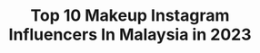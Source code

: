 ---
title: Top 10 Makeup Instagram Influencers In Malaysia in 2023
description: >-
  Find top makeup Instagram influencers in Malaysia in 2023. Most popular hashtags: #hudabeauty #makeup #stayathome.
platform: Instagram
hits: 108
text_top: Discover the most popular Instagram influencers on inBeat.
text_bottom: Our search engine aggregates 108 Instagram influencers like this in Malaysia for you to collaborate.
profiles:
  - username: "eatzzz7"
    fullname: >-
      !           🍒紀卜心
    bio: >-
      🌵ꉓꂦ꒒ꂦꋪŦꀎ꒒ ฅ•ω•ฅ ꒒ꀤŦꍟ🌵 🖥 Facebook 🔍紀卜心 🎨 Makeup trainee#Kimismakeupportfolio 📩📩📩🔜ellaine1779@gmail.com New✨ 牙齒矯正成果
    location: "Malaysia"
    followers: 814843
    engagement: 298
    commentsToLikes: 0.011782
    id: ck15suceaeuag0i19c5n98gtx
    verified: true
    hashtags: "#gracegift, #alittlemore, #10, #outfits"
  - username: "aishaliyana"
    fullname: >-
      Aisha Liyana
    bio: >-
      Part time YouTuber. Full time makeup enthusiast. 10% off FV with code NOVAISHA ✨ for business enquiries: aishaliyanakf@gmail.com [NO DM]
    location: "Malaysia"
    followers: 206933
    engagement: 169
    commentsToLikes: 0.023463
    id: ck5pyqizjxayz0i113wlvbdd7
    verified: false
    hashtags: "#toofacedbornthisway, #myantiageingjourney, #myjomalonelondon, #watsonsmy"
  - username: "maymichelle"
    fullname: >-
      Michelle Yong 🇲🇾
    bio: >-
      Founder of @haleskin.care 🍃 💄Freelance Professional Makeup Artist 📍Kota Kinabalu 👩🏼‍💻20
    location: "Malaysia"
    followers: 34674
    engagement: 388
    commentsToLikes: 0.010143
    id: ckap6rwcah67x0i78cx7g3qsi
    verified: false
    hashtags: "#misspetiteuniverseinternationalsabah, #staysafe, #stayhome, #pageantwithdignity"
  - username: "minghui.psd"
    fullname: >-
      李明慧// kl 🇲🇾
    bio: >-
      hi im ming hui! graphic design student who luvs art n makeup 🖍 :@minghui.ai @_rojakmalaysia ⁣ 💌 : leemh133@gmail.com⁣ (pr/collabs)
    location: "Malaysia"
    followers: 10258
    engagement: 978
    commentsToLikes: 0.131154
    id: ckaoyhxhwhloz0i78sb87c47l
    verified: false
    hashtags: "#svinfluencersbeautycrush, #stylevana, #positionsarianagrande, #positions"
  - username: "bellefleurmakeup"
    fullname: >-
      𝐁𝐄𝐋𝐋𝐄𝐅𝐋𝐄𝐔𝐑 𝐌𝐀𝐊𝐄𝐔𝐏®️
    bio: >-
      𝐀𝐥𝐛𝐚𝐧𝐢𝐚𝐧 𝐖𝐢𝐟𝐞𝐲 & 𝐌𝐨𝐦 🇦🇱💍👼🏽📧.Business:bellefleur-makeup@hotmail.com
    location: "Malaysia"
    followers: 63118
    engagement: 973
    commentsToLikes: 0.010398
    id: ck5c1992xup8i0i11jvqjpifq
    verified: false
    hashtags: "#babymama, #archiv, #ad"
  - username: "xtinaling_makeup"
    fullname: >-
      𝐂𝐡𝐫𝐢𝐬𝐭𝐢𝐧𝐚 𝐋𝐢𝐧𝐠
    bio: >-
      𝙁𝙤𝙪𝙣𝙙𝙚𝙧 𝙤𝙛 @xtina_imagestudio_makeup 𝙈𝙤𝙩𝙝𝙚𝙧 𝙤𝙛 @xtinamummy
    location: "Malaysia"
    followers: 45760
    engagement: 495
    commentsToLikes: 0.004816
    id: ck5q7qg2u2ocq0i117ozbk07o
    verified: false
    hashtags: "#f4f, #19weeks, #malaysia, #nanalingmakeup"
  - username: "nneve"
    fullname: >-
      Eve
    bio: >-
      💋 Makeup Enthusiast 🇲🇾🇵🇭
    location: "Malaysia"
    followers: 6648
    engagement: 523
    commentsToLikes: 0.029335
    id: ck0w20eaam11p0i194kj69ye9
    verified: false
    hashtags: "#facepaint, #sfxmakeup, #mylancomeexperience, #clarifiquemy"
  - username: "lilybrahim"
    fullname: >-
      @somethinkcycleworks
    bio: >-
      🇲🇾 Content Creator/ Youtuber 💄 Full time Makeup Artist @jiwakopidanbingsu ❤️ @bajulilylawa
    location: "Malaysia"
    followers: 110672
    engagement: 285
    commentsToLikes: 0.027808
    id: ck14l1a8gsd6j0i19vu5f4qeh
    verified: false
    hashtags: "#coveid, #raya2020, #rayapkp, #coveid2020"
  - username: "artistrybyfarah"
    fullname: >-
      𝑭𝒂𝒓𝒂𝒉 𝑵𝒂𝒔𝒊𝒓
    bio: >-
      Makeup & Fashion enthusiast Self taught MUA|Interior designer🎓 Hyderabad 🇵🇰 For Review/PR/Collaboration DM/Email
    location: "Malaysia"
    followers: 13347
    engagement: 371
    commentsToLikes: 0.772564
    id: ckaotqsfbx2xl0i781jlhkxzp
    verified: false
    hashtags: "#beautifybyamna, #glamgirlzbymahwish, #makeupideas, #jamescharlespalette"
  - username: "flackitsman"
    fullname: >-
      Aiman Shahiran
    bio: >-
      ⤹ NEW VIDEO ALERT 🚨 subscribe now! I love the confidence that makeup gives me!
    location: "Malaysia"
    followers: 89840
    engagement: 331
    commentsToLikes: 0.007531
    id: ck5chx30jrmcx0i11a1ho2zww
    verified: false
    hashtags: "#sephoramy, #gonudebutbetter, #rinduteruk, #rayapkp"
---